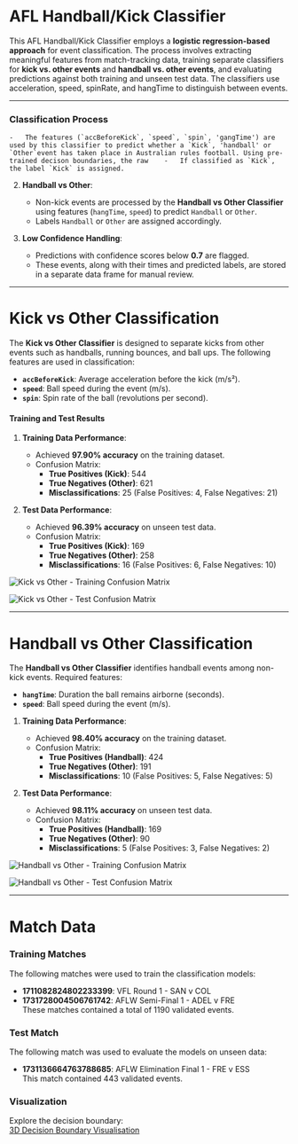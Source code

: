 
# AFL Handball/Kick Classifier

This AFL Handball/Kick Classifier employs a **logistic regression-based approach** for event classification. The process involves extracting meaningful features from match-tracking data, training separate classifiers for **kick vs. other events** and **handball vs. other events**, and evaluating predictions against both training and unseen test data. The classifiers use acceleration, speed, spinRate, and hangTime to distinguish between events.

----------

### **Classification Process**
    -   The features (`accBeforeKick`, `speed`, `spin`, 'gangTime') are used by this classifier to predict whether a `Kick`, 'handball' or `Other`event has taken place in Australian rules football. Using pre-trained decison boundaries, the raw    -   If classified as `Kick`, the label `Kick` is assigned.
2.  **Handball vs Other**:
    
    -   Non-kick events are processed by the **Handball vs Other Classifier** using features (`hangTime`, `speed`) to predict `Handball` or `Other`.
    -   Labels `Handball` or `Other` are assigned accordingly.
3.  **Low Confidence Handling**:
    
    -   Predictions with confidence scores below **0.7** are flagged.
    -   These events, along with their times and predicted labels, are stored in a separate data frame for manual review.

----------

# **Kick vs Other Classification**

The **Kick vs Other Classifier** is designed to separate kicks from other events such as handballs, running bounces, and ball ups. The following features are used in classification:

-   **`accBeforeKick`**: Average acceleration before the kick (m/s²).
-   **`speed`**: Ball speed during the event (m/s).
-   **`spin`**: Spin rate of the ball (revolutions per second).

#### **Training and Test Results**

1.  **Training Data Performance**:
    
    -   Achieved **97.90% accuracy** on the training dataset.
    -   Confusion Matrix:
        -   **True Positives (Kick)**: 544
        -   **True Negatives (Other)**: 621
        -   **Misclassifications**: 25 (False Positives: 4, False Negatives: 21)
2.  **Test Data Performance**:
    
    -   Achieved **96.39% accuracy** on unseen test data.
    -   Confusion Matrix:
        -   **True Positives (Kick)**: 169
        -   **True Negatives (Other)**: 258
        -   **Misclassifications**: 16 (False Positives: 6, False Negatives: 10)

![Kick vs Other - Training Confusion Matrix](https://i.imgur.com/Y1ErSA8.png)

![Kick vs Other - Test Confusion Matrix](https://i.imgur.com/fuQprIk.png)

----------

# **Handball vs Other Classification**

The **Handball vs Other Classifier** identifies handball events among non-kick events. Required features:

-   **`hangTime`**: Duration the ball remains airborne (seconds).
-   **`speed`**: Ball speed during the event (m/s).

1.  **Training Data Performance**:
    
    -   Achieved **98.40% accuracy** on the training dataset.
    -   Confusion Matrix:
        -   **True Positives (Handball)**: 424
        -   **True Negatives (Other)**: 191
        -   **Misclassifications**: 10 (False Positives: 5, False Negatives: 5)
2.  **Test Data Performance**:
    
    -   Achieved **98.11% accuracy** on unseen test data.
    -   Confusion Matrix:
        -   **True Positives (Handball)**: 169
        -   **True Negatives (Other)**: 90
        -   **Misclassifications**: 5 (False Positives: 3, False Negatives: 2)

![Handball vs Other - Training Confusion Matrix](https://i.imgur.com/9fO7xsy.png)

![Handball vs Other - Test Confusion Matrix](https://i.imgur.com/4vGrL7r.png)

----------

# **Match Data**

### **Training Matches**

The following matches were used to train the classification models:

-   **1711082824802233399**: VFL Round 1 - SAN v COL
-   **1731728004506761742**: AFLW Semi-Final 1 - ADEL v FRE  
    These matches contained a total of 1190 validated events.

### **Test Match**

The following match was used to evaluate the models on unseen data:

-   **1731136664763788685**: AFLW Elimination Final 1 - FRE v ESS  
    This match contained 443 validated events.

### Visualization

Explore the decision boundary:  
[3D Decision Boundary Visualisation](https://MC4713.github.io/plotly-hosting/3d_decision_boundary.html)
<!--stackedit_data:
eyJoaXN0b3J5IjpbLTE4MDQ4NDc2MywtMTM1MTkxMzYyMCwxND
cwODg4NjUsLTEzNjU2OTYyNTIsLTE1OTQxNzY0OTksMTg0NzYy
NDg5MCw1NzAyNzQ3NzIsMTI3MzM5NDg2NCwtMTYzNTI1Nzk2OC
wzODIwNTQ5OTksLTkwMjY2NTg1MF19
-->